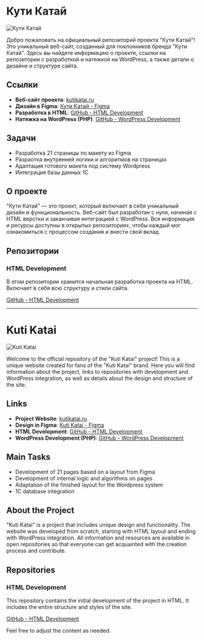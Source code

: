 # Кути Катай

![Кути Катай](https://kutikatai.ru/wp-content/themes/Kyti-katai/assets/assets/icon/logo-new-black.svg)

Добро пожаловать на официальный репозиторий проекта "Кути Катай"! Это уникальный веб-сайт, созданный для поклонников бренда "Кути Катай". Здесь вы найдете информацию о проекте, ссылки на репозитории с разработкой и натяжкой на WordPress, а также детали о дизайне и структуре сайта.

## Ссылки

- **Веб-сайт проекта**: [kutikatai.ru](https://kutikatai.ru/)
- **Дизайн в Figma**: [Кути Катай - Figma](https://www.figma.com/design/SpYuTiJPCuzNV4ZnpkNOnm/%D0%9A%D1%83%D1%82%D0%B8-%D0%9A%D0%B0%D1%82%D0%B0%D0%B9?node-id=2115-21356&t=NJu2X9wruh2SyO7n-0)
- **Разработка в HTML**: [GitHub - HTML Development](https://github.com/Ddonec/work-hard-chill-ride)
- **Натяжка на WordPress (PHP)**: [GitHub - WordPress Development](https://github.com/Ddonec/Legacy-PHP-work-KK-/tree/ed5ac980af62b3b48cc0c76dfb49b9ed47538701)

## Задачи

* Разработка 21 страницы по макету из Figma
* Разраотка внутренней логики и алгоритмов на страницах
* Адаптация готового макета под систему Wordpress
* Интеграция базы данных 1С


## О проекте

"Кути Катай" — это проект, который включает в себя уникальный дизайн и функциональность. Веб-сайт был разработан с нуля, начиная с HTML верстки и заканчивая интеграцией с WordPress. Вся информация и ресурсы доступны в открытых репозиториях, чтобы каждый мог ознакомиться с процессом создания и внести свой вклад.

## Репозитории

### HTML Development

В этом репозитории хранится начальная разработка проекта на HTML. Включает в себя всю структуру и стили сайта.

[GitHub - HTML Development](https://github.com/Ddonec/work-hard-chill-ride)

---

# Kuti Katai

![Kuti Katai](https://kutikatai.ru/wp-content/themes/Kyti-katai/assets/assets/icon/logo-new-black.svg)

Welcome to the official repository of the "Kuti Katai" project! This is a unique website created for fans of the "Kuti Katai" brand. Here you will find information about the project, links to repositories with development and WordPress integration, as well as details about the design and structure of the site.

## Links

- **Project Website**: [kutikatai.ru](https://kutikatai.ru/)
- **Design in Figma**: [Kuti Katai - Figma](https://www.figma.com/design/SpYuTiJPCuzNV4ZnpkNOnm/%D0%9A%D1%83%D1%82%D0%B8-%D0%9A%D0%B0%D1%82%D0%B0%D0%B9?node-id=2115-21356&t=NJu2X9wruh2SyO7n-0)
- **HTML Development**: [GitHub - HTML Development](https://github.com/Ddonec/work-hard-chill-ride)
- **WordPress Development (PHP)**: [GitHub - WordPress Development](https://github.com/Ddonec/Legacy-PHP-work-KK-/tree/ed5ac980af62b3b48cc0c76dfb49b9ed47538701)

## Main Tasks

* Development of 21 pages based on a layout from Figma
* Development of internal logic and algorithms on pages
* Adaptation of the finished layout for the Wordpress system
* 1C database integration

## About the Project

"Kuti Katai" is a project that includes unique design and functionality. The website was developed from scratch, starting with HTML layout and ending with WordPress integration. All information and resources are available in open repositories so that everyone can get acquainted with the creation process and contribute.

## Repositories

### HTML Development

This repository contains the initial development of the project in HTML. It includes the entire structure and styles of the site.

[GitHub - HTML Development](https://github.com/Ddonec/work-hard-chill-ride)

Feel free to adjust the content as needed.
